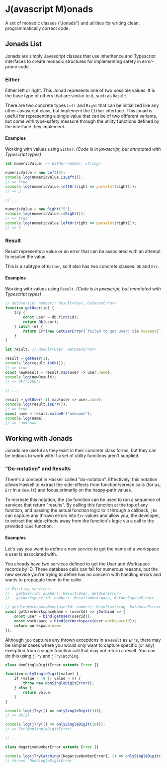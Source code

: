 # J(avascript M)onads

A set of monadic classes ("Jonads") and utilities for writing clean, programmatically correct code.

## Jonads List

Jonads are simply Javascript classes that use inheritence and Typescript interfaces to create monadic structures for
implementing safety in error-prone code.

### Either

Either left or right. This Jonad represents one of two possible values. It is the base type of others that are similar
to it, such as `Result`.

There are two concrete types `Left` and `Right` that can be initialized like any other Javascript class, but implement
the `Either` interface. This jonad is useful for representing a single value that can be of two different variants, but
come with type-safety measure through the utility functions defined by the interface they implement.

#### Examples

Working with values using `Either`.
_(Code is in javascript, but annotated with Typescript types)_

```javascript
let numericValue; // Either<number, string>

numericValue = new Left(3);
console.log(numericValue.isLeft());
// => true
console.log(numericValue.leftOr(right => parseInt(right)));
// => 3

// ...

numericValue = new Right("5");
console.log(numericValue.isRight());
// => true
console.log(numericValue.leftOr(right => parseInt(right)));
// => 5
```

### Result

Result represents a value or an error that can be associated with an attempt to resolve the value.

This is a subtype of `Either`, so it also has two concrete classes: `Ok` and `Err`.

#### Examples

Working with values using `Result`.
_(Code is in javascript, but annotated with Typescript types)_

```javascript
// getUser(id: number): Result<User, GetUserError>
function getUser(id) {
    try {
        const user = db.find(id);
        return Ok(user);
    } catch (e) {
        return Err(new GetUserError(`failed to get user: ${e.message}`))
    }
}

let result; // Result<User, GetUserError>

result = getUser(1);
console.log(result.isOk());
// => true
const newResult = result.map(user => user.name);
console.log(newResult);
// => Ok("John")

// ...

result = getUser(-1).map(user => user.name);
console.log(result.isErr());
// => true
const name = result.valueOr("unknown");
console.log(name);
// => "unknown"
```

## Working with Jonads

Jonads are useful as they exist in their concrete class forms, but they can be tedious to work with if a set of utility
functions aren't supplied.

### "Do-notation" and Results

There's a concept in Haskell called "do-notation". Effectively, this notation allows Haskell to extract the side-effects
from function/service calls (for us, `Err` in a `Result`) and focus primarily on the happy-path values.

To recreate this notation, the `jDo` function can be used to run a sequence of services that return "results".
By calling this function at the top of any function, and passing the actual function logic to it through a callback, `jDo`
can capture any thrown errors into `Err` values and allow you, the developer, to extract the side-effects away from the function's
logic via a call to the provided `bind` function.

#### Examples

Let's say you want to define a new service to get the name of a workspace a user is associated with.

You already have two services defined to get the User and Workspace records by ID. These database calls can fail for
numerous reasons, but the new service you're trying to define has no concern with handling errors and wants to
propagate them to the caller.

```javascript
// Existing services:
//   getUser(id: number): Result<User, GetUserError>
//   getWorkspace(id: number): Result<Workspace, GetWorkspaceError>

// getUserWorkspaceName(userId: number): Result<string, DatabaseError>
const getUserWorkspaceName = (userId) => jDo(bind => {
    const user = bind(getUser(userId));
    const workspace = bind(getWorkspace(user.workspaceId));
    return workspace.name
});
```

Although `jDo` captures any thrown exceptions in a `Result` as `Err`s, there may be simpler cases where you would only
want to capture specific (or any) execption from a single function call that may not return a result. You can do this
using `jTry` and `jTryCatching`.

```javascript
class NonSingleDigitError extends Error {}

function onlySingleDigit(value) {
    if (value < -9 || value > 9) {
        throw new NonSingleDigitError();
    } else {
        return value;
    }
}

console.log(jTry(() => onlySingleDigit(3)));
// => Ok(3)

console.log(jTry(() => onlySingleDigit(10)));
// => Err(NonSingleDigitError)

// ...

class NegativeNumberError extends Error {}

console.log(jTryCatching([NegativeNumberError], () => onlySingleDigit(-10)));
// throws `NonSingleDigitError`.
```
